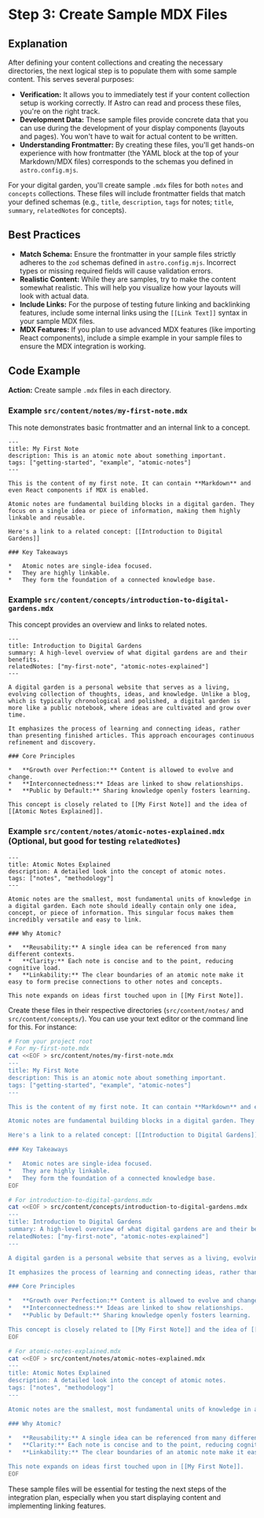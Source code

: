 # Step 3: Create Sample MDX Files

## Explanation

After defining your content collections and creating the necessary directories, the next logical step is to populate them with some sample content. This serves several purposes:

*   **Verification:** It allows you to immediately test if your content collection setup is working correctly. If Astro can read and process these files, you're on the right track.
*   **Development Data:** These sample files provide concrete data that you can use during the development of your display components (layouts and pages). You won't have to wait for actual content to be written.
*   **Understanding Frontmatter:** By creating these files, you'll get hands-on experience with how frontmatter (the YAML block at the top of your Markdown/MDX files) corresponds to the schemas you defined in `astro.config.mjs`.

For your digital garden, you'll create sample `.mdx` files for both `notes` and `concepts` collections. These files will include frontmatter fields that match your defined schemas (e.g., `title`, `description`, `tags` for notes; `title`, `summary`, `relatedNotes` for concepts).

## Best Practices

*   **Match Schema:** Ensure the frontmatter in your sample files strictly adheres to the `zod` schemas defined in `astro.config.mjs`. Incorrect types or missing required fields will cause validation errors.
*   **Realistic Content:** While they are samples, try to make the content somewhat realistic. This will help you visualize how your layouts will look with actual data.
*   **Include Links:** For the purpose of testing future linking and backlinking features, include some internal links using the `[[Link Text]]` syntax in your sample MDX files.
*   **MDX Features:** If you plan to use advanced MDX features (like importing React components), include a simple example in your sample files to ensure the MDX integration is working.

## Code Example

**Action:** Create sample `.mdx` files in each directory.

### Example `src/content/notes/my-first-note.mdx`

This note demonstrates basic frontmatter and an internal link to a concept.

```mdx
---
title: My First Note
description: This is an atomic note about something important.
tags: ["getting-started", "example", "atomic-notes"]
---

This is the content of my first note. It can contain **Markdown** and even React components if MDX is enabled.

Atomic notes are fundamental building blocks in a digital garden. They focus on a single idea or piece of information, making them highly linkable and reusable.

Here's a link to a related concept: [[Introduction to Digital Gardens]]

### Key Takeaways

*   Atomic notes are single-idea focused.
*   They are highly linkable.
*   They form the foundation of a connected knowledge base.
```

### Example `src/content/concepts/introduction-to-digital-gardens.mdx`

This concept provides an overview and links to related notes.

```mdx
---
title: Introduction to Digital Gardens
summary: A high-level overview of what digital gardens are and their benefits.
relatedNotes: ["my-first-note", "atomic-notes-explained"]
---

A digital garden is a personal website that serves as a living, evolving collection of thoughts, ideas, and knowledge. Unlike a blog, which is typically chronological and polished, a digital garden is more like a public notebook, where ideas are cultivated and grow over time.

It emphasizes the process of learning and connecting ideas, rather than presenting finished articles. This approach encourages continuous refinement and discovery.

### Core Principles

*   **Growth over Perfection:** Content is allowed to evolve and change.
*   **Interconnectedness:** Ideas are linked to show relationships.
*   **Public by Default:** Sharing knowledge openly fosters learning.

This concept is closely related to [[My First Note]] and the idea of [[Atomic Notes Explained]].
```

### Example `src/content/notes/atomic-notes-explained.mdx` (Optional, but good for testing `relatedNotes`)

```mdx
---
title: Atomic Notes Explained
description: A detailed look into the concept of atomic notes.
tags: ["notes", "methodology"]
---

Atomic notes are the smallest, most fundamental units of knowledge in a digital garden. Each note should ideally contain only one idea, concept, or piece of information. This singular focus makes them incredibly versatile and easy to link.

### Why Atomic?

*   **Reusability:** A single idea can be referenced from many different contexts.
*   **Clarity:** Each note is concise and to the point, reducing cognitive load.
*   **Linkability:** The clear boundaries of an atomic note make it easy to form precise connections to other notes and concepts.

This note expands on ideas first touched upon in [[My First Note]].
```

Create these files in their respective directories (`src/content/notes/` and `src/content/concepts/`). You can use your text editor or the command line for this. For instance:

```bash
# From your project root
# For my-first-note.mdx
cat <<EOF > src/content/notes/my-first-note.mdx
---
title: My First Note
description: This is an atomic note about something important.
tags: ["getting-started", "example", "atomic-notes"]
---

This is the content of my first note. It can contain **Markdown** and even React components if MDX is enabled.

Atomic notes are fundamental building blocks in a digital garden. They focus on a single idea or piece of information, making them highly linkable and reusable.

Here's a link to a related concept: [[Introduction to Digital Gardens]]

### Key Takeaways

*   Atomic notes are single-idea focused.
*   They are highly linkable.
*   They form the foundation of a connected knowledge base.
EOF

# For introduction-to-digital-gardens.mdx
cat <<EOF > src/content/concepts/introduction-to-digital-gardens.mdx
---
title: Introduction to Digital Gardens
summary: A high-level overview of what digital gardens are and their benefits.
relatedNotes: ["my-first-note", "atomic-notes-explained"]
---

A digital garden is a personal website that serves as a living, evolving collection of thoughts, ideas, and knowledge. Unlike a blog, which is typically chronological and polished, a digital garden is more like a public notebook, where ideas are cultivated and grow over time.

It emphasizes the process of learning and connecting ideas, rather than presenting finished articles. This approach encourages continuous refinement and discovery.

### Core Principles

*   **Growth over Perfection:** Content is allowed to evolve and change.
*   **Interconnectedness:** Ideas are linked to show relationships.
*   **Public by Default:** Sharing knowledge openly fosters learning.

This concept is closely related to [[My First Note]] and the idea of [[Atomic Notes Explained]].
EOF

# For atomic-notes-explained.mdx
cat <<EOF > src/content/notes/atomic-notes-explained.mdx
---
title: Atomic Notes Explained
description: A detailed look into the concept of atomic notes.
tags: ["notes", "methodology"]
---

Atomic notes are the smallest, most fundamental units of knowledge in a digital garden. Each note should ideally contain only one idea, concept, or piece of information. This singular focus makes them incredibly versatile and easy to link.

### Why Atomic?

*   **Reusability:** A single idea can be referenced from many different contexts.
*   **Clarity:** Each note is concise and to the point, reducing cognitive load.
*   **Linkability:** The clear boundaries of an atomic note make it easy to form precise connections to other notes and concepts.

This note expands on ideas first touched upon in [[My First Note]].
EOF
```

These sample files will be essential for testing the next steps of the integration plan, especially when you start displaying content and implementing linking features.